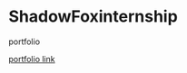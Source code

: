 # ShadowFoxinternship
portfolio


[portfolio link](https://www.figma.com/proto/4CP3EnYWRi5BMQZdZGzwQP/my-portfolio?node-id=0-1&t=Q6or12psE7GWWWLP-1)
